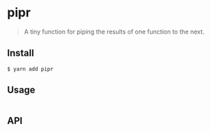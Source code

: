 # pipr

> A tiny function for piping the results of one function to the next.


## Install

```
$ yarn add pipr
```


## Usage

```js

```


## API
